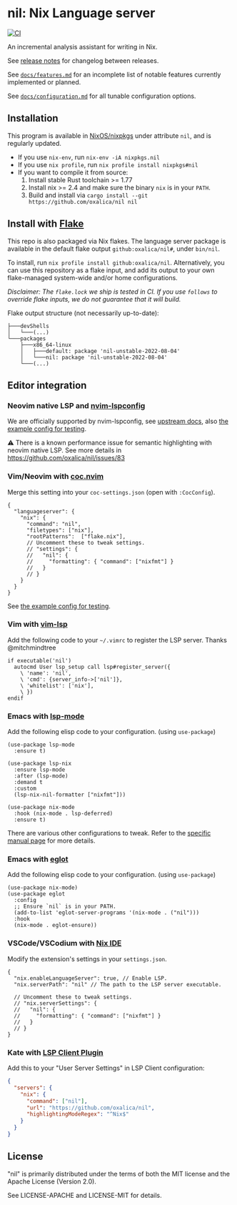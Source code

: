 # nil: Nix Language server

[![CI](https://github.com/oxalica/nil/actions/workflows/ci.yaml/badge.svg)](https://github.com/oxalica/nil/actions/workflows/ci.yaml)

An incremental analysis assistant for writing in Nix.

See [release notes](https://github.com/oxalica/nil/releases) for changelog between releases.

See [`docs/features.md`](docs/features.md) for an incomplete list of notable features currently
implemented or planned.

See [`docs/configuration.md`](docs/configuration.md) for all tunable configuration options.

## Installation

This program is available in [NixOS/nixpkgs](https://github.com/NixOS/nixpkgs) under attribute `nil`,
and is regularly updated.

- If you use `nix-env`, run `nix-env -iA nixpkgs.nil`
- If you use `nix profile`, run `nix profile install nixpkgs#nil`
- If you want to compile it from source:
  1. Install stable Rust toolchain >= 1.77
  1. Install nix >= 2.4 and make sure the binary `nix` is in your `PATH`.
  1. Build and install via `cargo install --git https://github.com/oxalica/nil nil`

## Install with [Flake](https://wiki.nixos.org/wiki/Flakes)

This repo is also packaged via Nix flakes. The language server package is
available in the default flake output `github:oxalica/nil#`, under `bin/nil`.

To install, run `nix profile install github:oxalica/nil`. Alternatively,
you can use this repository as a flake input, and add its output to your own flake-managed
system-wide and/or home configurations.

*Disclaimer: The `flake.lock` we ship is tested in CI. If you use `follows` to
override flake inputs, we do not guarantee that it will build.*

Flake output structure (not necessarily up-to-date):
```
├───devShells
│   └───(...)
└───packages
    ├───x86_64-linux
    │   ├───default: package 'nil-unstable-2022-08-04'
    │   └───nil: package 'nil-unstable-2022-08-04'
    └───(...)
```

## Editor integration

### Neovim native LSP and [nvim-lspconfig](https://github.com/neovim/nvim-lspconfig)

We are officially supported by nvim-lspconfig, see [upstream docs](https://github.com/neovim/nvim-lspconfig/blob/0fafc3ef648bd612757630097c96b725a36a0476/doc/server_configurations.txt#nil_ls),
also [the example config for testing](dev/nvim-lsp.nix).

:warning: There is a known performance issue for semantic highlighting with
neovim native LSP. See more details in https://github.com/oxalica/nil/issues/83

### Vim/Neovim with [coc.nvim](https://github.com/neoclide/coc.nvim)

Merge this setting into your `coc-settings.json` (open with `:CocConfig`).

```jsonc
{
  "languageserver": {
    "nix": {
      "command": "nil",
      "filetypes": ["nix"],
      "rootPatterns":  ["flake.nix"],
      // Uncomment these to tweak settings.
      // "settings": {
      //   "nil": {
      //     "formatting": { "command": ["nixfmt"] }
      //   }
      // }
    }
  }
}
```

See [the example config for testing](dev/vim-coc.nix).

### Vim with [vim-lsp](https://github.com/prabirshrestha/vim-lsp)

Add the following code to your `~/.vimrc` to register the LSP server.
Thanks @mitchmindtree

```vim
if executable('nil')
  autocmd User lsp_setup call lsp#register_server({
    \ 'name': 'nil',
    \ 'cmd': {server_info->['nil']},
    \ 'whitelist': ['nix'],
    \ })
endif
```

### Emacs with [lsp-mode](https://github.com/emacs-lsp/lsp-mode)

Add the following elisp code to your configuration. (using `use-package`)

```elisp
(use-package lsp-mode
  :ensure t)

(use-package lsp-nix
  :ensure lsp-mode
  :after (lsp-mode)
  :demand t
  :custom
  (lsp-nix-nil-formatter ["nixfmt"]))

(use-package nix-mode
  :hook (nix-mode . lsp-deferred)
  :ensure t)
```

There are various other configurations to tweak. Refer to the
[specific manual page](https://emacs-lsp.github.io/lsp-mode/page/lsp-nix-nil/) for more details.

### Emacs with [eglot](https://github.com/joaotavora/eglot)

Add the following elisp code to your configuration. (using `use-package`)

```elisp
(use-package nix-mode)
(use-package eglot
  :config
  ;; Ensure `nil` is in your PATH.
  (add-to-list 'eglot-server-programs '(nix-mode . ("nil")))
  :hook
  (nix-mode . eglot-ensure))
```

### VSCode/VSCodium with [Nix IDE](https://github.com/nix-community/vscode-nix-ide)

Modify the extension's settings in your `settings.json`.

```jsonc
{
  "nix.enableLanguageServer": true, // Enable LSP.
  "nix.serverPath": "nil" // The path to the LSP server executable.

  // Uncomment these to tweak settings.
  // "nix.serverSettings": {
  //   "nil": {
  //     "formatting": { "command": ["nixfmt"] }
  //   }
  // }
}
```

### Kate with [LSP Client Plugin](https://docs.kde.org/stable5/en/kate/kate/kate-application-plugin-lspclient.html)

Add this to your "User Server Settings" in LSP Client configuration:

```json
{
  "servers": {
    "nix": {
      "command": ["nil"],
      "url": "https://github.com/oxalica/nil",
      "highlightingModeRegex": "^Nix$"
    }
  }
}
```

## License

"nil" is primarily distributed under the terms of both the MIT
license and the Apache License (Version 2.0).

See LICENSE-APACHE and LICENSE-MIT for details.
